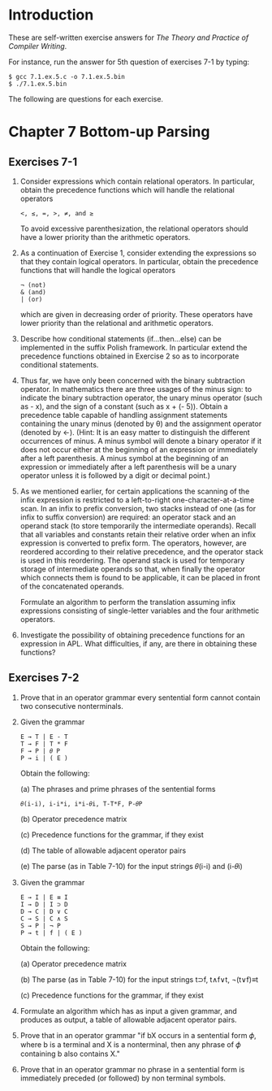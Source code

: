 # Introduction

These are self-written exercise answers for *The Theory and Practice of Compiler Writing*.

For instance, run the answer for 5th question of exercises 7-1 by typing:

    $ gcc 7.1.ex.5.c -o 7.1.ex.5.bin
    $ ./7.1.ex.5.bin

The following are questions for each exercise.

# Chapter 7 Bottom-up Parsing

## Exercises 7-1

1.  Consider expressions which contain relational operators. In particular, obtain the precedence functions which will handle the relational operators

        <, ≤, =, >, ≠, and ≥

    To avoid excessive parenthesization, the relational operators should have a lower priority than the arithmetic operators.

2.  As a continuation of Exercise 1, consider extending the expressions so that they contain logical operators. In particular, obtain the precedence functions that will handle the logical operators

        ¬ (not)
        & (and)
        | (or)

    which are given in decreasing order of priority. These operators have lower priority than the relational and arithmetic operators.

3.  Describe how conditional statements (if...then...else) can be implemented in the suffix Polish framework. In particular extend the precedence functions obtained in Exercise 2 so as to incorporate conditional statements. 

4.  Thus far, we have only been concerned with the binary subtraction operator. In mathematics there are three usages of the minus sign: to indicate the binary subtraction operator, the unary minus operator (such as - x), and the sign of a constant (such as x + (- 5)). Obtain a precedence table capable of handling assignment statements containing the unary minus (denoted by θ) and the assignment operator (denoted by ←). (Hint: It is an easy matter to distinguish the different occurrences of minus. A minus symbol will denote a binary operator if it does not occur either at the beginning of an expression or immediately after a left parenthesis. A minus symbol at the beginning of an expression or immediately after a left parenthesis will be a unary operator unless it is followed by a digit or decimal point.) 

5.  As we mentioned earlier, for certain applications the scanning of the infix expression is restricted to a left-to-right one-character-at-a-time scan. In an infix to prefix conversion, two stacks instead of one (as for infix to suffix conversion) are required: an operator stack and an operand stack (to store temporarily the intermediate operands). Recall that all variables and constants retain their relative order when an infix expression is converted to prefix form. The operators, however, are reordered according to their relative precedence, and the operator stack is used in this reordering. The operand stack is used for temporary storage of intermediate operands so that, when finally the operator which connects them is found to be applicable, it can be placed in front of the concatenated operands. 

    Formulate an algorithm to perform the translation assuming infix expressions consisting of single-letter variables and the four arithmetic operators. 

6.  Investigate the possibility of obtaining precedence functions for an expression in APL. What difficulties, if any, are there in obtaining these functions? 

## Exercises 7-2

1.  Prove that in an operator grammar every sentential form cannot contain two consecutive nonterminals.

2.  Given the grammar

        E → T | E - T
        T → F | T * F
        F → P | 𝜃 P
        P → i | ( E )

    Obtain the following:
    
    (a) The phrases and prime phrases of the sentential forms

        𝜃(i-i), i-i*i, i*i-𝜃i, T-T*F, P-𝜃P

    (b) Operator precedence matrix

    (c) Precedence functions for the grammar, if they exist

    (d) The table of allowable adjacent operator pairs

    (e) The parse (as in Table 7-10) for the input strings 𝜃(i-i) and (i-𝜃i)

3.  Given the grammar

        E → I | E ≡ I
        I → D | I ⊃ D
        D → C | D ∨ C
        C → S | C ∧ S
        S → P | ¬ P
        P → t | f | ( E )

    Obtain the following:

    (a) Operator precedence matrix

    (b) The parse (as in Table 7-10) for the input strings t⊃f, t∧f∨t, ¬(t∨f)≡t

    (c) Precedence functions for the grammar, if they exist

4.  Formulate an algorithm which has as input a given grammar, and produces as output, a table of allowable adjacent operator pairs.

5.  Prove that in an operator grammar "if bX occurs in a sentential form 𝜙, where b is a terminal and X is a nonterminal, then any phrase of 𝜙 containing b also contains X."

6.  Prove that in an operator grammar no phrase in a sentential form is immediately preceded (or followed) by non terminal symbols.

